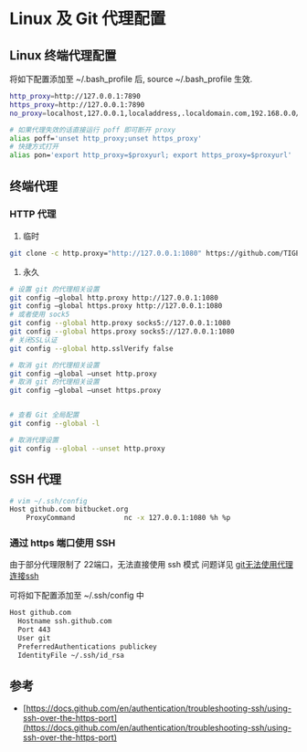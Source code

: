 # Linux 及 Git 代理配置



## Linux 终端代理配置

将如下配置添加至 ~/.bash_profile 后, source ~/.bash_profile 生效.

```bash
http_proxy=http://127.0.0.1:7890
https_proxy=http://127.0.0.1:7890
no_proxy=localhost,127.0.0.1,localaddress,.localdomain.com,192.168.0.0/16,10.0.0.0/8,172.16.0.0/12,100.64.0.0/10,17.0.0.0/8,.local,169.254.0.0/16,224.0.0.0/4,240.0.0.0/4

# 如果代理失效的话直接运行 poff 即可断开 proxy
alias poff='unset http_proxy;unset https_proxy'
# 快捷方式打开
alias pon='export http_proxy=$proxyurl; export https_proxy=$proxyurl'
```

## 终端代理

### HTTP 代理

1. 临时

```bash
git clone -c http.proxy="http://127.0.0.1:1080" https://github.com/TIGERB/easy-php.git
```

1. 永久

```bash
# 设置 git 的代理相关设置
git config –global http.proxy http://127.0.0.1:1080
git config –global https.proxy http://127.0.0.1:1080
# 或者使用 sock5
git config --global http.proxy socks5://127.0.0.1:1080
git config --global https.proxy socks5://127.0.0.1:1080
# 关闭SSL认证
git config --global http.sslVerify false
```



```bash
# 取消 git 的代理相关设置
git config –global –unset http.proxy
# 取消 git 的代理相关设置
git config –global –unset https.proxy
```

```bash

# 查看 Git 全局配置
git config --global -l

# 取消代理设置
git config --global --unset http.proxy
```

## SSH 代理


```bash
# vim ~/.ssh/config
Host github.com bitbucket.org
    ProxyCommand            nc -x 127.0.0.1:1080 %h %p
```


### 通过 https 端口使用 SSH

由于部分代理限制了 22端口，无法直接使用 ssh 模式 问题详见 [git无法使用代理连接ssh](https://github.com/yichengchen/clashX/discussions/942)

可将如下配置添加至 ~/.ssh/config 中

```bash
Host github.com
  Hostname ssh.github.com
  Port 443
  User git
  PreferredAuthentications publickey
  IdentityFile ~/.ssh/id_rsa
```

## 参考

- [https://docs.github.com/en/authentication/troubleshooting-ssh/using-ssh-over-the-https-port](https://docs.github.com/en/authentication/troubleshooting-ssh/using-ssh-over-the-https-port)
